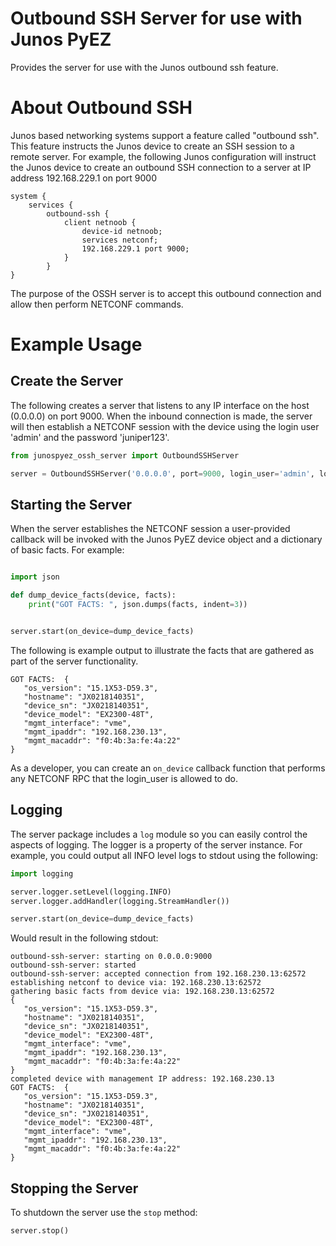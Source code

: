 # Outbound SSH Server for use with Junos PyEZ

Provides the server for use with the Junos outbound ssh feature.

# About Outbound SSH

Junos based networking systems support a feature called "outbound ssh".  This feature instructs
the Junos device to create an SSH session to a remote server.  For example, the following Junos
configuration will instruct the Junos device to create an outbound SSH connection to a server
at IP address 192.168.229.1 on port 9000

````
system {
    services {
        outbound-ssh {
            client netnoob {
                device-id netnoob;
                services netconf;
                192.168.229.1 port 9000;
            }
        }
}
````

The purpose of the OSSH server is to accept this outbound connection and allow then perform
NETCONF commands.

# Example Usage

## Create the Server

The following creates a server that listens to any IP interface on the host (0.0.0.0) on port 9000.
When the inbound connection is made, the server will then establish a NETCONF session with the
device using the login user 'admin' and the password 'juniper123'.  

````python
from junospyez_ossh_server import OutboundSSHServer

server = OutboundSSHServer('0.0.0.0', port=9000, login_user='admin', login_password='juniper123')
````

## Starting the Server

When the server establishes the NETCONF session a user-provided callback will be invoked with
the Junos PyEZ device object and a dictionary of basic facts.  For example:

````python

import json

def dump_device_facts(device, facts):
    print("GOT FACTS: ", json.dumps(facts, indent=3))


server.start(on_device=dump_device_facts)
````

The following is example output to illustrate the facts that are gathered as part of the server
functionality.

```text
GOT FACTS:  {
   "os_version": "15.1X53-D59.3",
   "hostname": "JX0218140351",
   "device_sn": "JX0218140351",
   "device_model": "EX2300-48T",
   "mgmt_interface": "vme",
   "mgmt_ipaddr": "192.168.230.13",
   "mgmt_macaddr": "f0:4b:3a:fe:4a:22"
}
```

As a developer, you can create an `on_device` callback function that performs any NETCONF RPC that
the login_user is allowed to do.

## Logging

The server package includes a `log` module so you can easily control the aspects of logging.  The
logger is a property of the server instance.  For example, you could output all INFO level
logs to stdout using the following:

```python
import logging

server.logger.setLevel(logging.INFO)
server.logger.addHandler(logging.StreamHandler())

server.start(on_device=dump_device_facts)
```

Would result in the following stdout:

```text
outbound-ssh-server: starting on 0.0.0.0:9000
outbound-ssh-server: started
outbound-ssh-server: accepted connection from 192.168.230.13:62572
establishing netconf to device via: 192.168.230.13:62572
gathering basic facts from device via: 192.168.230.13:62572
{
   "os_version": "15.1X53-D59.3",
   "hostname": "JX0218140351",
   "device_sn": "JX0218140351",
   "device_model": "EX2300-48T",
   "mgmt_interface": "vme",
   "mgmt_ipaddr": "192.168.230.13",
   "mgmt_macaddr": "f0:4b:3a:fe:4a:22"
}
completed device with management IP address: 192.168.230.13
GOT FACTS:  {
   "os_version": "15.1X53-D59.3",
   "hostname": "JX0218140351",
   "device_sn": "JX0218140351",
   "device_model": "EX2300-48T",
   "mgmt_interface": "vme",
   "mgmt_ipaddr": "192.168.230.13",
   "mgmt_macaddr": "f0:4b:3a:fe:4a:22"
}
```

## Stopping the Server

To shutdown the server use the `stop` method:

````python
server.stop()
````


